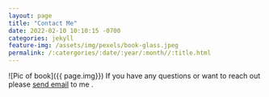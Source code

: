```yaml
---
layout: page
title: "Contact Me"
date: 2022-02-10 10:10:15 -0700
categories: jekyll
feature-img: /assets/img/pexels/book-glass.jpeg
permalink: /:catergories/:date/:year/:month//:title.html
---
```

![Pic of book]({{ page.img}})
If you have any questions or want to reach out please 
<a href="mailto:someone@example.com"> send email</a> to me .